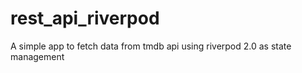 # rest_api_riverpod

A simple app to fetch data from tmdb api using riverpod 2.0 as state management
